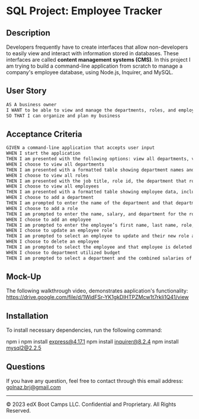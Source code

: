 # SQL Project: Employee Tracker

## Description

Developers frequently have to create interfaces that allow non-developers to easily view and interact with information stored in databases. These interfaces are called **content management systems (CMS)**. In this project I am trying to build a command-line application from scratch to manage a company's employee database, using Node.js, Inquirer, and MySQL.


## User Story

```md
AS A business owner
I WANT to be able to view and manage the departments, roles, and employees in my company
SO THAT I can organize and plan my business
```

## Acceptance Criteria

```md
GIVEN a command-line application that accepts user input
WHEN I start the application
THEN I am presented with the following options: view all departments, view all roles, view all employees, add a department, add a role, add an employee, update an employee role, Delete an employee, and Department utilized budget
WHEN I choose to view all departments
THEN I am presented with a formatted table showing department names and department ids
WHEN I choose to view all roles
THEN I am presented with the job title, role id, the department that role belongs to, and the salary for that role
WHEN I choose to view all employees
THEN I am presented with a formatted table showing employee data, including employee ids, first names, last names, job titles, departments, salaries, and managers that the employees report to
WHEN I choose to add a department
THEN I am prompted to enter the name of the department and that department is added to the database
WHEN I choose to add a role
THEN I am prompted to enter the name, salary, and department for the role and that role is added to the database
WHEN I choose to add an employee
THEN I am prompted to enter the employee’s first name, last name, role, and manager, and that employee is added to the database
WHEN I choose to update an employee role
THEN I am prompted to select an employee to update and their new role and this information is updated in the database 
WHEN I choose to delete an employee
THEN I am prompted to select the employee and that employee is deleted from database
WHEN I choose to department utilized budget
THEN I am prompted to select a department and the combined salaries of all employees in that department will be shown in terminal
```

## Mock-Up

The following walkthrough video, demonstrates aaplication's functionality:
https://drive.google.com/file/d/1WidFSr-YK1gkDlHTPZMcw1t7rkli1Q41/view


## Installation

To install necessary dependencies, run the following command:

npm i
npm install express@4.17.1
npm install inquirer@8.2.4
npm install mysql2@2.2.5

## Questions
If you have any question, feel free to contact through this email address: golnaz.brj@gmail.com

---

© 2023 edX Boot Camps LLC. Confidential and Proprietary. All Rights Reserved.
